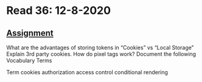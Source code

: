# Read 36: 12-8-2020

## [Assignment](https://canvas.instructure.com/courses/2168372/discussion_topics/9374375)

What are the advantages of storing tokens in “Cookies” vs “Local Storage”
Explain 3rd party cookies.
How do pixel tags work?
Document the following Vocabulary Terms

Term
cookies
authorization
access control
conditional rendering
